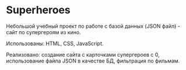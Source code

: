 # Superheroes

Небольшой учебный проект по работе с базой данных (JSON файл) - сайт по супергероям из кино.

Использованы: HTML, CSS, JavaScript.

Реализовано: создание сайта с карточками супергероев с 0, использование файла JSON в качестве БД, фильтрация по фильмам.
